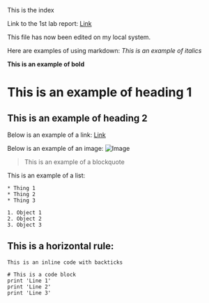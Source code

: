 This is the index

Link to the 1st lab report:
  [Link](http://https://harshi-cse.github.io/cse15l-lab-reports/lab-report-1-week-2.html)

This file has now been edited on my local system.

Here are examples of using markdown:
  *This is an example of italics*
  
  **This is an example of bold**
  
  # This is an example of heading 1
  
  ## This is an example of heading 2
  
  Below is an example of a link:
  [Link](http://harshi-cse.github.io/cse15l-lab-reports/)
  
  Below is an example of an image:
  ![Image](http://cdn.mos.cms.futurecdn.net/3upZx2gxxLpW7MBbnKYQLH-1200-80.jpg)
  
  > This is an example of a blockquote
  
  This is an example of a list:

    * Thing 1
    * Thing 2
    * Thing 3
    
    1. Object 1
    2. Object 2
    3. Object 3
    
  This is a horizontal rule:
  ---
  
  `This is an inline code with backticks` 
    
```
# This is a code block
print 'Line 1'
print 'Line 2'
print 'Line 3'
```
